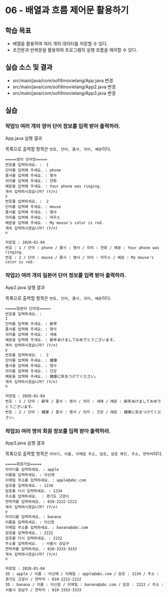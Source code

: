 # 06 - 배열과 흐름 제어문 활용하기

## 학습 목표

- 배열을 활용하여 여러 개의 데이터를 저장할 수 있다.
- 조건문과 반복문을 활용하여 프로그램의 실행 흐름을 제어할 수 있다.

## 실습 소스 및 결과

- src/main/java/com/sofillmovielang/App.java 변경
- src/main/java/com/sofillmovielang/App2.java 변경
- src/main/java/com/sofillmovielang/App3.java 변경

## 실습

### 작업1) 여러 개의 영어 단어 정보를 입력 받아 출력하라.

App.java 실행 결과

목록으로 출력할 항목은 `번호, 단어, 품사, 의미, 예문`이다.

```
=====영어 단어장=====
번호를 입력하세요. :  1
단어를 입력해 주세요. : phone
품사를 입력해 주세요. : 명사
의미를 입력해 주세요. : 전화
예문을 입력해 주세요. : Your phone was ringing.
계속 입력하시겠습니까? (Y/n) 
y
번호를 입력하세요. :  2
단어를 입력해 주세요. : mouse
품사를 입력해 주세요. : 명사
의미를 입력해 주세요. : 마우스
예문을 입력해 주세요. : My mouse's color is red.
계속 입력하시겠습니까? (Y/n) 
n

저장일 : 2020-01-04
번호 : 1 / 단어 : phone / 품사 : 명사 / 의미 : 전화 / 예문 : Your phone was ringing.
번호 : 2 / 단어 : mouse / 품사 : 명사 / 의미 : 마우스 / 예문 : My mouse's color is red.

```

### 작업2) 여러 개의 일본어 단어 정보를 입력 받아 출력하라.

App2.java 실행 결과

목록으로 출력할 항목은 `번호, 단어, 품사, 의미, 예문`이다.

```
=====일본어 단어장=====
번호를 입력하세요. :  
1
단어를 입력해 주세요. : 新年
품사를 입력해 주세요. : 명사
의미를 입력해 주세요. : 새해
예문을 입력해 주세요. : 新年あけましておめでとうございます。
계속 입력하시겠습니까? (Y/n) 
y
번호를 입력하세요. :  2
단어를 입력해 주세요. : 健康
품사를 입력해 주세요. : 명사
의미를 입력해 주세요. : 건강
예문을 입력해 주세요. : 健康に気をつけてください。
계속 입력하시겠습니까? (Y/n) 
n

저장일 : 2020-01-04
번호 : 1 / 단어 : 新年 / 품사 : 명사 / 의미 : 새해 / 예문 : 新年あけましておめでとうございます。
번호 : 2 / 단어 : 健康 / 품사 : 명사 / 의미 : 건강 / 예문 : 健康に気をつけてください。

```

### 작업3) 여러 명의 회원 정보를 입력 받아 출력하라.

App3.java 실행 결과

목록으로 출력할 항목은 `아이디, 이름, 이메일 주소, 암호, 암호 확인, 주소, 연락처`이다.

```
=====회원가입=====
아이디를 입력하세요. : apple
이름을 입력하세요. : 이신애
이메일 주소를 입력하세요. : apple@abc.com
암호를 입력하세요. : 1234
암호를 다시 입력하세요. : 1234
주소를 입력하세요.  : 경기도 고양시
연락처를 입력하세요. : 010-2222-2222
계속 입력하시겠습니까? (Y/n) 
y
아이디를 입력하세요. : banana
이름을 입력하세요. : 이신웅
이메일 주소를 입력하세요. : banana@abc.com
암호를 입력하세요. : 2222
암호를 다시 입력하세요. : 2222
주소를 입력하세요.  : 서울시 강남구
연락처를 입력하세요. : 010-3333-3333
계속 입력하시겠습니까? (Y/n) 
n

저장일 : 2020-01-04
ID : apple / 이름 : 이신애 / 이메일 : apple@abc.com / 암호 : 1234 / 주소 : 경기도 고양시 / 연락처 : 010-2222-2222
ID : banana / 이름 : 이신웅 / 이메일 : banana@abc.com / 암호 : 2222 / 주소 : 서울시 강남구 / 연락처 : 010-3333-3333

```
